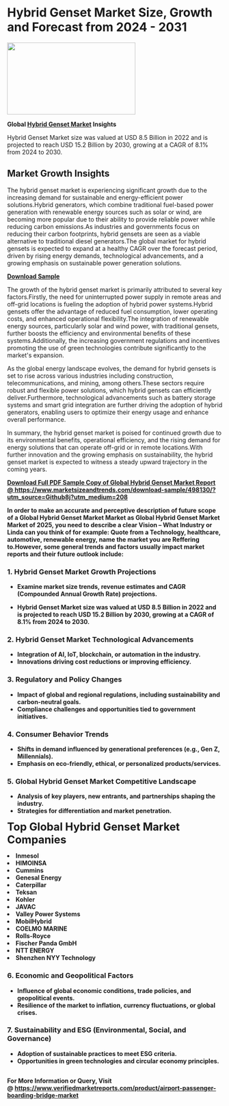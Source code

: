 <H1>Hybrid Genset Market Size, Growth and Forecast from 2024 - 2031</H1><img class="aligncenter size-medium wp-image-584254" src="https://thirdeyenews.in/wp-content/uploads/2024/09/Global-Market-Research-300x168.jpeg" alt="" width="300" height="168" /><p><strong>Global&nbsp;<a href="https://www.marketsizeandtrends.com/download-sample/498130/?utm_source=Github8j?utm_medium=208">Hybrid Genset Market</a> Insights</strong></p><p>Hybrid Genset Market size was valued at USD 8.5 Billion in 2022 and is projected to reach USD 15.2 Billion by 2030, growing at a CAGR of 8.1% from 2024 to 2030.</p><p><h2>Market Growth Insights</h2> <p>The hybrid genset market is experiencing significant growth due to the increasing demand for sustainable and energy-efficient power solutions.Hybrid generators, which combine traditional fuel-based power generation with renewable energy sources such as solar or wind, are becoming more popular due to their ability to provide reliable power while reducing carbon emissions.As industries and governments focus on reducing their carbon footprints, hybrid gensets are seen as a viable alternative to traditional diesel generators.The global market for hybrid gensets is expected to expand at a healthy CAGR over the forecast period, driven by rising energy demands, technological advancements, and a growing emphasis on sustainable power generation solutions.</p> <p><strong><a href="#">Download Sample</a></strong></p> <p>The growth of the hybrid genset market is primarily attributed to several key factors.Firstly, the need for uninterrupted power supply in remote areas and off-grid locations is fueling the adoption of hybrid power systems.Hybrid gensets offer the advantage of reduced fuel consumption, lower operating costs, and enhanced operational flexibility.The integration of renewable energy sources, particularly solar and wind power, with traditional gensets, further boosts the efficiency and environmental benefits of these systems.Additionally, the increasing government regulations and incentives promoting the use of green technologies contribute significantly to the market's expansion.</p> <p>As the global energy landscape evolves, the demand for hybrid gensets is set to rise across various industries including construction, telecommunications, and mining, among others.These sectors require robust and flexible power solutions, which hybrid gensets can efficiently deliver.Furthermore, technological advancements such as battery storage systems and smart grid integration are further driving the adoption of hybrid generators, enabling users to optimize their energy usage and enhance overall performance.</p> <p>In summary, the hybrid genset market is poised for continued growth due to its environmental benefits, operational efficiency, and the rising demand for energy solutions that can operate off-grid or in remote locations.With further innovation and the growing emphasis on sustainability, the hybrid genset market is expected to witness a steady upward trajectory in the coming years.</p> <p><strong><a href="#"></p><p><span class=""><strong>Download Full PDF Sample Copy of Global Hybrid Genset Market Report</strong> @ <a href="https://www.marketsizeandtrends.com/download-sample/498130/?utm_source=Github8j?utm_medium=208" target="_blank">https://www.marketsizeandtrends.com/download-sample/498130/?utm_source=Github8j?utm_medium=208</a></span></p><p>In order to make an accurate and perceptive description of future scope of a Global&nbsp;Hybrid Genset Market Market as Global&nbsp;Hybrid Genset Market Market of 2025, you need to describe a clear Vision &ndash; What Industry or Linda can you think of for example: Quote from a Technology, healthcare, automotive, renewable energy, name the market you are Reffering to.However, some general trends and factors usually impact market reports and their future outlook include:</p><h3>1.&nbsp;<strong>Hybrid Genset Market Growth Projections</strong></h3><ul><li>Examine market size trends, revenue estimates and CAGR (Compounded Annual Growth Rate) projections.</li><li><p>Hybrid Genset Market size was valued at USD 8.5 Billion in 2022 and is projected to reach USD 15.2 Billion by 2030, growing at a CAGR of 8.1% from 2024 to 2030.</p></li></ul><h3>2.&nbsp;<strong>Hybrid Genset Market Technological Advancements</strong></h3><ul><li>Integration of AI, IoT, blockchain, or automation in the industry.</li><li>Innovations driving cost reductions or improving efficiency.</li></ul><h3>3.&nbsp;<strong>Regulatory and Policy Changes</strong></h3><ul><li>Impact of global and regional regulations, including sustainability and carbon-neutral goals.</li><li>Compliance challenges and opportunities tied to government initiatives.</li></ul><h3>4.&nbsp;<strong>Consumer Behavior Trends</strong></h3><ul><li>Shifts in demand influenced by generational preferences (e.g., Gen Z, Millennials).</li><li>Emphasis on eco-friendly, ethical, or personalized products/services.</li></ul><h3>5.&nbsp;<strong>Global Hybrid Genset Market Competitive Landscape</strong></h3><ul><li>Analysis of key players, new entrants, and partnerships shaping the industry.</li><li>Strategies for differentiation and market penetration.</li></ul><p data-pm-slice="1 1 []"><span style="color: inherit; font-family: inherit; font-size: 25px;">Top Global Hybrid Genset Market Companies</span></p><div class="" data-test-id=""><p><li>Inmesol</li><li> HIMOINSA</li><li> Cummins</li><li> Genesal Energy</li><li> Caterpillar</li><li> Teksan</li><li> Kohler</li><li> JAVAC</li><li> Valley Power Systems</li><li> MobilHybrid</li><li> COELMO MARINE</li><li> Rolls-Royce</li><li> Fischer Panda GmbH</li><li> NTT ENERGY</li><li> Shenzhen NYY Technology</li></p></div><h3>6.&nbsp;<strong>Economic and Geopolitical Factors</strong></h3><ul><li>Influence of global economic conditions, trade policies, and geopolitical events.</li><li>Resilience of the market to inflation, currency fluctuations, or global crises.</li></ul><h3>7.&nbsp;<strong>Sustainability and ESG (Environmental, Social, and Governance)</strong></h3><ul><li>Adoption of sustainable practices to meet ESG criteria.</li><li>Opportunities in green technologies and circular economy principles.</li></ul><h2><strong style="font-size: 14px;">For More Information or Query, Visit @&nbsp;</strong><a style="background-color: #ffffff; font-size: 14px;" href="https://www.marketsizeandtrends.com/report/hybrid-genset-market/" target="_blank">https://www.verifiedmarketreports.com/product/airport-passenger-boarding-bridge-market</a></h2>